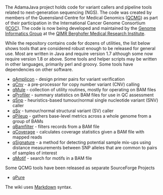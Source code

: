 The AdamaJava project holds code for variant callers and pipeline tools related to next-generation sequencing (NGS).  The code was created by members of the Queensland Centre for Medical Genomics ([QCMG](http://www.qcmg.org)) as part of their participation in the International Cancer Genome Consortium ([ICGC](http://www.icgc.org)).  The code is now being developed and maintained by the [Genome Informatics Group](http://www.qimrberghofer.edu.au/lab/genome-informatics/) at the [QIMR Berghofer Medical Research Institute](http://www.qimrberghofer.edu.au).

While the repository contains code for dozens of utilities, the list below shows tools that are considered robust enough to be released for general use.  Most are written in Java and require version 1.7 although some now require version 1.8 or above.  Some tools and helper scripts may be written in other languages, primarily perl and groovy.  Some tools have dependencies on other software.

* [qAmplicon](/p/adamajava/wiki/qAmplicon/) - design primer pairs for variant verification
* [qCnv](/p/adamajava/wiki/qCnv/) - a pre-processor for copy number variant (CNV) calling
* [qMule](/p/adamajava/wiki/qMule/) - collection of utility routines, mostly for operating on BAM files
* [qProfiler](/p/adamajava/wiki/qProfiler/) - summary statistics on BAM files for use in QC assessment
* [qSnp](/p/adamajava/wiki/qSnp/) - heuristics-based tumour/normal single nucleotide variant (SNV) caller 
* [qSv](/p/adamajava/wiki/qsv/) - tumour/normal structural variant (SV) caller 
* [qPileup](/p/adamajava/wiki/qPileup/) - gathers base-level metrics across a whole genome from a group of BAMs
* [qBamfilter](/p/adamajava/wiki/qBamfilter/) - filters records from a BAM file
* [qCoverage](/p/adamajava/wiki/qCoverage/) - calculates coverage statistics given a BAM file with mapped reads
* [qSignature](/p/adamajava/wiki/qSignature/) - a method for detecting potential sample mix-ups using distance measurements between SNP alleles that are common to pairs of samples of interest
* [qMotif](/p/adamajava/wiki/qMotif/) - search for motifs in a BAM file 

Some QCMG tools have been released as separate SourceForge Projects

* [qPure](https://sourceforge.net/projects/qpure/?source=directory)

The wiki uses [Markdown](/p/adamajava/wiki/markdown_syntax/) syntax.
